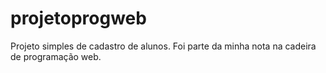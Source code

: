 # projetoprogweb
Projeto simples de cadastro de alunos. Foi parte da minha nota na cadeira de programação web.
